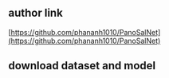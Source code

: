 ## author link
[https://github.com/phananh1010/PanoSalNet](https://github.com/phananh1010/PanoSalNet)

## download dataset and model
